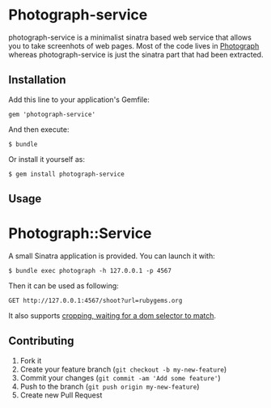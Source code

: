 # Photograph-service

photograph-service is a minimalist sinatra based web service that allows you to take screenhots of web pages. Most of the code lives in [Photograph](https://github.com/jhchabran/photograph) whereas photograph-service is just the sinatra part that had been extracted.

## Installation

Add this line to your application's Gemfile:

    gem 'photograph-service'

And then execute:

    $ bundle

Or install it yourself as:

    $ gem install photograph-service

## Usage

# Photograph::Service
A small Sinatra application is provided. You can launch it with:

    $ bundle exec photograph -h 127.0.0.1 -p 4567

Then it can be used as following:

    GET http://127.0.0.1:4567/shoot?url=rubygems.org

It also supports [cropping, waiting for a dom selector to match](https://github.com/jhchabran/photograph/blob/master/lib/photograph/service.rb).

## Contributing

1. Fork it
2. Create your feature branch (`git checkout -b my-new-feature`)
3. Commit your changes (`git commit -am 'Add some feature'`)
4. Push to the branch (`git push origin my-new-feature`)
5. Create new Pull Request

